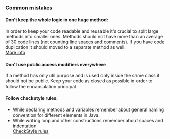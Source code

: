 ### Common mistakes

#### Don't keep the whole logic in one huge method: 
In order to keep your code readable and reusable it's crucial to split large methods into smaller ones.
Methods should not have more than an average of 30 code lines (not counting line spaces and comments).
If you have code duplication it should moved to a separate method as well.  
[More info](https://dzone.com/articles/rule-30-%E2%80%93-when-method-class-or)

#### Don't use public access modifiers everywhere
If a method has only util purpose and is used only inside the same class it should not be 
public. Keep your code as closed as possible in order to follow the encapsulation principal 

#### Follow checkstyle rules: 
 - While declaring methods and variables remember about general naming convention for different
elements in Java.
 - While writing loop and other constructions remember about spaces and indentation  
[CheckStyle rules](https://google.github.io/styleguide/javaguide.html)

